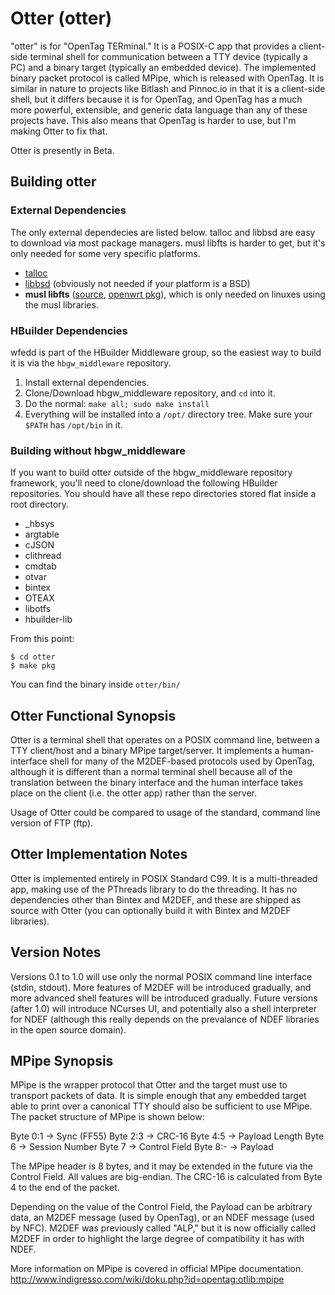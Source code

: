 # Otter (otter)

"otter" is for "OpenTag TERminal."  It is a POSIX-C app that provides a client-side terminal shell for communication between a TTY device (typically a PC) and a binary target (typically an embedded device).  The implemented binary packet protocol is called MPipe, which is released with OpenTag.  It is similar in nature to projects like Bitlash and Pinnoc.io in that it is a client-side shell, but it differs because it is for OpenTag, and OpenTag has a much more powerful, extensible, and generic data language than any of these projects have.  This also means that OpenTag is harder to use, but I'm making Otter to fix that.

Otter is presently in Beta.

## Building otter

### External Dependencies

The only external dependecies are listed below.  talloc and libbsd are easy to download via most package managers.  musl libfts is harder to get, but it's only needed for some very specific platforms.

* [talloc](https://talloc.samba.org/talloc/doc/html/index.html)
* [libbsd](https://libbsd.freedesktop.org/wiki/) (obviously not needed if your platform is a BSD)
* **musl libfts** ([source](https://github.com/void-linux/musl-fts), [openwrt pkg](https://openwrt.org/packages/pkgdata/musl-fts)), which is only needed on linuxes using the musl libraries.

### HBuilder Dependencies

wfedd is part of the HBuilder Middleware group, so the easiest way to build it is via the `hbgw_middleware` repository.  

1. Install external dependencies.
2. Clone/Download hbgw_middleware repository, and `cd` into it.
3. Do the normal: `make all; sudo make install` 
4. Everything will be installed into a `/opt/` directory tree.  Make sure your `$PATH` has `/opt/bin` in it.

### Building without hbgw_middleware

If you want to build otter outside of the hbgw_middleware repository framework, you'll need to clone/download the following HBuilder repositories.  You should have all these repo directories stored flat inside a root directory.

* _hbsys
* argtable
* cJSON
* clithread
* cmdtab
* otvar
* bintex
* OTEAX
* libotfs
* hbuilder-lib


From this point:

```
$ cd otter
$ make pkg
```

You can find the binary inside `otter/bin/`

## Otter Functional Synopsis

Otter is a terminal shell that operates on a POSIX command line, between a TTY client/host and a binary MPipe target/server.  It implements a human-interface shell for many of the M2DEF-based protocols used by OpenTag, although it is different than a normal terminal shell because all of the translation between the binary interface and the human interface takes place on the client (i.e. the otter app) rather than the server.

Usage of Otter could be compared to usage of the standard, command line version of FTP (ftp).

## Otter Implementation Notes

Otter is implemented entirely in POSIX Standard C99.  It is a multi-threaded app, making use of the PThreads library to do the threading.  It has no dependencies other than Bintex and M2DEF, and these are shipped as source with Otter (you can optionally build it with Bintex and M2DEF libraries).

## Version Notes

Versions 0.1 to 1.0 will use only the normal POSIX command line interface (stdin, stdout).  More features of M2DEF will be introduced gradually, and more advanced shell features will be introduced gradually.  Future versions (after 1.0) will introduce NCurses UI, and potentially also a shell interpreter for NDEF (although this really depends on the prevalance of NDEF libraries in the open source domain).

## MPipe Synopsis

MPipe is the wrapper protocol that Otter and the target must use to transport packets of data.  It is simple enough that any embedded target able to print over a canonical TTY should also be sufficient to use MPipe.  The packet structure of MPipe is shown below:

Byte 0:1 -> Sync (FF55)
Byte 2:3 -> CRC-16
Byte 4:5 -> Payload Length
Byte 6 -> Session Number
Byte 7 -> Control Field
Byte 8:- -> Payload

The MPipe header is 8 bytes, and it may be extended in the future via the Control Field.  All values are big-endian.  The CRC-16 is calculated from Byte 4 to the end of the packet.

Depending on the value of the Control Field, the Payload can be arbitrary data, an M2DEF message (used by OpenTag), or an NDEF message (used by NFC).  M2DEF was previously called "ALP," but it is now officially called M2DEF in order to highlight the large degree of compatibility it has with NDEF.

More information on MPipe is covered in official MPipe documentation.
http://www.indigresso.com/wiki/doku.php?id=opentag:otlib:mpipe



